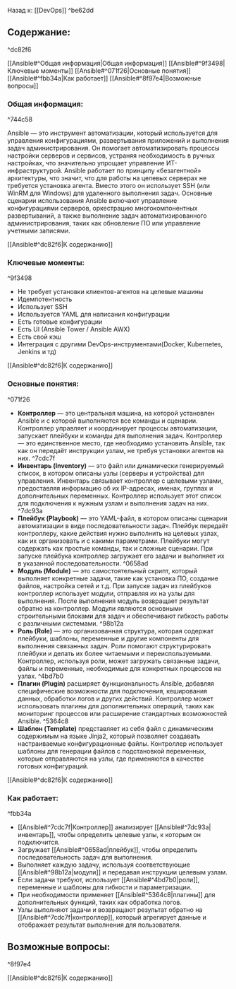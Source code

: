 Назад к: [[DevOps]] ^be62dd

## Содержание:

^dc82f6

[[Ansible#^Общая информация|Общая информация]]
[[Ansible#^9f3498|Ключевые моменты]]
[[Ansible#^071f26|Основные понятия]]
[[Ansible#^fbb34a|Как работает]]
[[Ansible#^8f97e4|Возможные вопросы]]
### Общая информация:

^744c58

Ansible — это инструмент автоматизации, который используется для управления конфигурациями, развертывания приложений и выполнения задач администрирования. Он помогает автоматизировать процессы настройки серверов и сервисов, устраняя необходимость в ручных настройках, что значительно упрощает управление ИТ-инфраструктурой. Ansible работает по принципу «безагентной» архитектуры, что значит, что для работы на целевых серверах не требуется установка агента. Вместо этого он использует SSH (или WinRM для Windows) для удаленного выполнения задач. Основные сценарии использования Ansible включают управление конфигурациями серверов, оркестрацию многокомпонентных развертываний, а также выполнение задач автоматизированного администрирования, таких как обновление ПО или управление учетными записями.

[[Ansible#^dc82f6|К содержанию]]

### Ключевые моменты:

^9f3498

- Не требует установки клиентов-агентов на целевые машины
- Идемпотентность
- Использует SSH
- Используется YAML для написания конфигурации
- Есть готовые конфигурации 
- Есть UI (Ansible Tower / Ansible AWX)
- Есть свой кэш
- Интеграция с другими DevOps-инструментами(Docker, Kubernetes, Jenkins и тд)

[[Ansible#^dc82f6|К содержанию]]

### Основные понятия:

^071f26

- **Контроллер** — это центральная машина, на которой установлен Ansible и с которой выполняются все команды и сценарии. Контроллер управляет и координирует процессы автоматизации, запускает плейбуки и команды для выполнения задач. Контроллер — это единственное место, где необходимо установить Ansible, так как он передаёт инструкции узлам, не требуя установки агентов на них.
     ^7cdc7f
- **Инвентарь (Inventory)** — это файл или динамически генерируемый список, в котором описаны узлы (серверы и устройства) для управления. Инвентарь связывает контроллер с целевыми узлами, предоставляя информацию об их IP-адресах, именах, группах и дополнительных переменных. Контроллер использует этот список для подключения к нужным узлам и выполнения задач на них.
     ^7dc93a
- **Плейбук (Playbook)** — это YAML-файл, в котором описаны сценарии автоматизации в виде последовательности задач. Плейбук передаёт контроллеру, какие действия нужно выполнить на целевых узлах, как их организовать и с какими параметрами. Плейбуки могут содержать как простые команды, так и сложные сценарии. При запуске плейбука контроллер загружает его задачи и выполняет их в указанной последовательности.
     ^0658ad
- **Модуль (Module)** — это самостоятельный скрипт, который выполняет конкретные задачи, такие как установка ПО, создание файлов, настройка сетей и т.д. При запуске задач из плейбуков контроллер использует модули, отправляя их на узлы для выполнения. После выполнения модуль возвращает результат обратно на контроллер. Модули являются основными строительными блоками для задач и обеспечивают гибкость работы с различными системами.
     ^98b12a
- **Роль (Role)** — это организованная структура, которая содержат плейбуки, шаблоны, переменные и другие компоненты для выполнения связанных задач. Роли помогают структурировать плейбуки и делать их более читаемыми и переиспользуемыми. Контроллер, используя роли, может загружать связанные задачи, файлы и переменные, необходимые для конкретных процессов на узлах.
     ^4bd7b0
- **Плагин (Plugin)** расширяет функциональность Ansible, добавляя специфические возможности для подключения, кеширования данных, обработки логов и других действий. Контроллер может использовать плагины для дополнительных операций, таких как мониторинг процессов или расширение стандартных возможностей Ansible.
     ^5364c8
- **Шаблон (Template)** представляет из себя файл с динамическим содержимым на языке Jinja2, который позволяет создавать настраиваемые конфигурационные файлы. Контроллер использует шаблоны для генерации файлов с подстановкой переменных, которые отправляются на узлы, где применяются в качестве готовых конфигураций.

[[Ansible#^dc82f6|К содержанию]]

### Как работает:

^fbb34a

- [[Ansible#^7cdc7f|Контроллер]] анализирует [[Ansible#^7dc93a|инвентарь]], чтобы определить целевые узлы, к которым он подключится.
- Загружает [[Ansible#^0658ad|плейбук]], чтобы определить последовательность задач для выполнения.
- Выполняет каждую задачу, используя соответствующие [[Ansible#^98b12a|модули]] и передавая инструкции целевым узлам.
- Если задачи требуют, использует [[Ansible#^4bd7b0|роли]], переменные и шаблоны для гибкости и параметризации.
- При необходимости применяет [[Ansible#^5364c8|плагины]] для дополнительных функций, таких как обработка логов. 
- Узлы выполняют задачи и возвращают результат обратно на [[Ansible#^7cdc7f|контроллер]], который агрегирует данные и отображает результат выполнения для пользователя.

## Возможные вопросы:

^8f97e4

[[Ansible#^dc82f6|К содержанию]]